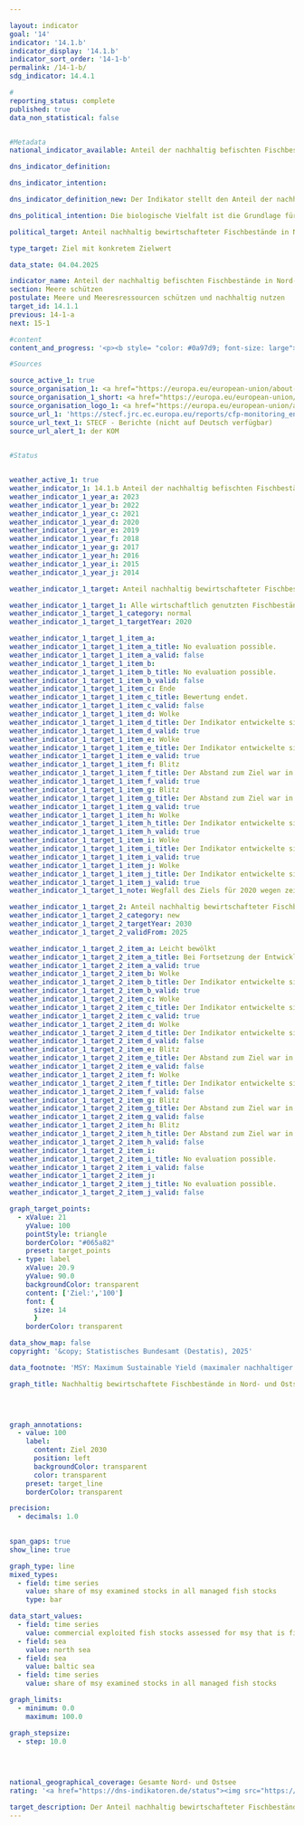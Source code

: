 ```yaml
---

layout: indicator        
goal: '14'        
indicator: '14.1.b'        
indicator_display: '14.1.b'        
indicator_sort_order: '14-1-b'        
permalink: /14-1-b/        
sdg_indicator: 14.4.1        

#
reporting_status: complete        
published: true        
data_non_statistical: false        


#Metadata        
national_indicator_available: Anteil der nachhaltig befischten Fischbestände in Nord- und Ostsee        

dns_indicator_definition:         

dns_indicator_intention:         

dns_indicator_definition_new: Der Indikator stellt den Anteil der nachhaltig bewirtschafteten Fischbestände an der Zahl der gesamten bewirtschafteten Fischbestände in Nord- und Ostsee (in %) dar. Dies erfolgt nach dem Maximum-Sustainable-Yield-Ansatz (MSY-Ansatz), dem Ansatz des maximalen nachhaltigen Ertrags.        

dns_political_intention: Die biologische Vielfalt ist die Grundlage für das Leben der Menschen. Nur wenn das Naturkapital&nbsp;–&nbsp;etwa in Form von Fischbeständen in Nord- und Ostsee&nbsp;–&nbsp;geschützt und erhalten wird, kann es auch künftigen Generationen lebenswichtige Ökosystemleistungen erbringen.        

political_target: Anteil nachhaltig bewirtschafteter Fischbestände in Nord- und Ostsee an allen MSY-untersuchten Beständen soll bis 2030&nbsp;100&nbsp;% betragen        

type_target: Ziel mit konkretem Zielwert        

data_state: 04.04.2025        

indicator_name: Anteil der nachhaltig befischten Fischbestände in Nord- und Ostsee        
section: Meere schützen        
postulate: Meere und Meeresressourcen schützen und nachhaltig nutzen        
target_id: 14.1.1        
previous: 14-1-a        
next: 15-1        

#content         
content_and_progress: '<p><b style= "color: #0a97d9; font-size: large">14.1.b Anteil der nachhaltig befischten Fischbestände in Nord- und Ostsee</b><br><br>Ein Fischbestand gilt dann als <i>nachhaltig bewirtschaftet</i>, wenn die tatsächliche jährliche Fangmenge je Bestand die auf dem MSY-Ansatz (Maximum Sustainable Yield) basierende wissenschaftlich empfohlene Fangmenge nicht überschreitet oder einem langfristigen Managementplan entspricht, der auf dem MSY-Ansatz beruht und als nachhaltig eingestuft ist. Als <i>Fischbestand</i> wird eine sich eigenständig reproduzierende Population einer Fischart bezeichnet. Eine einzelne Art kann demnach aus mehreren Beständen bestehen, für die jeweils unterschiedliche Fangmengen-Richtwerte gelten.<br><br>Die Bestandsrichtwerte werden vom Internationalen Rat für Meeresforschung (ICES&nbsp;–&nbsp;International Council for the Exploration of the Sea) berechnet. Die Datenerhebung zur Berechnung des Indikators umfasst die gesamte Nord- und Ostsee; eine getrennte Ausweisung für deutsche Hoheitsgewässer oder die deutsche ausschließliche Wirtschaftszone ist daher nicht möglich.<br><br>Die jährliche Bestimmung der nachhaltigen Fangmengen erfolgt auf Grundlage stochastischer Vorhersagemodelle, die auf der historischen Entwicklung der Bestände beruhen. Die Daten zu den angelandeten Mengen stammen aus den gemeldeten Fängen. Zusätzlich liefern Stichproben Informationen über demografische Parameter des Bestandes, wie Alter und Größe der Fische. Ergänzt werden diese durch fischereiunabhängige wissenschaftliche Erhebungen auf Forschungsschiffen. Die zugrunde liegende Zeitreihe wird jährlich aktualisiert; auch die betrachteten Fischarten können rückwirkend angepasst werden, was zu Änderungen der Indikatorwerte für vergangene Jahre führt.<br><br>Im Jahr 2023&nbsp;lag der Anteil der nachhaltig befischten Bestände an allen nach dem MSY-Ansatz untersuchten Beständen in Nord- und Ostsee zusammen bei 71,4&nbsp;%. Für die Nordsee betrug der Anteil 70,4&nbsp;%, für die Ostsee 75,0&nbsp;%. Im Zeitraum 2018&nbsp;bis 2023&nbsp;zeigt sich ein insgesamt positiver Trend. Das politisch festgelegte Ziel ist, bis 2030&nbsp;alle wirtschaftlich genutzten Fischbestände gemäß dem MSY-Ansatz nachhaltig zu bewirtschaften. Bei Fortsetzung der bisherigen Entwicklung wird dieses Ziel jedoch voraussichtlich knapp verfehlt.<br><br>Die Bewertung des Indikators gestaltet sich aus mehreren Gründen schwierig. Neben der tatsächlichen Bestandsentwicklung beeinflusst auch die Auswahl der untersuchten Bestände die Indikatorwerte. Die Vergleichbarkeit zwischen den Jahren wird dadurch erschwert, da sich die Bemessungsgrundlage verändern kann.<br><br>Nicht alle Fischbestände werden auf ihre nachhaltige Bewirtschaftung untersucht. Daher ist der Anteil der nachhaltig bewirtschafteten Bestände, stets im Verhältnis zur Gesamtzahl der wirtschaftlich genutzten Fischbestände zu betrachten. Zwar wird angestrebt, möglichst viele Bestände in die Untersuchungen einzubeziehen, doch angesichts des hohen Aufwands und der Kosten ist eine vollständige Erfassung&nbsp;–&nbsp;insbesondere ökonomisch weniger relevanter oder gering befischter Bestände&nbsp;–&nbsp;nicht realistisch. Aktuell werden in der Nordsee 58&nbsp;und in der Ostsee 20&nbsp;Bestände wirtschaftlich genutzt. Von diesen werden 27&nbsp;Bestände in der Nordsee und acht in der Ostsee nach dem MSY-Ansatz bewertet&nbsp;–&nbsp;insgesamt knapp 45&nbsp;% der bewirtschafteten Bestände. Bestände, für die keine ausreichenden Daten für eine MSY-Analyse vorliegen, bleiben im Indikator unberücksichtigt.<br><br>Bei der Interpretation des Indikators ist außerdem zu beachten, dass die empfohlenen Fangmengen grenzüberschreitend gelten und von einzelnen Staaten nur indirekt beeinflusst werden können.</p>'                

#Sources        

source_active_1: true
source_organisation_1: <a href="https://europa.eu/european-union/about-eu/institutions-bodies/european-commission_de" target="_blank" onclick="return confirm_alert('der KOM', 'De')">Europäische Kommission</a>
source_organisation_1_short: <a href="https://europa.eu/european-union/about-eu/institutions-bodies/european-commission_de" target="_blank" onclick="return confirm_alert('der KOM', 'De')">Europäische Kommission</a>
source_organisation_logo_1: <a href="https://europa.eu/european-union/about-eu/institutions-bodies/european-commission_de" target="_blank" onclick="return confirm_alert('der KOM', 'De')"><img src="https://dns-indikatoren.de/public/OrgImgDe/europeancommission.png" alt="Europäische Kommission" title=" Klicken Sie hier um zur Homepage der Organisation Europäische Kommission zu gelangen." style="height:60px; width:148px; border:transparent"/></a>
source_url_1: 'https://stecf.jrc.ec.europa.eu/reports/cfp-monitoring_en'
source_url_text_1: STECF - Berichte (nicht auf Deutsch verfügbar)
source_url_alert_1: der KOM
        

#Status        


weather_active_1: true
weather_indicator_1: 14.1.b Anteil der nachhaltig befischten Fischbestände in Nord- und Ostsee
weather_indicator_1_year_a: 2023
weather_indicator_1_year_b: 2022
weather_indicator_1_year_c: 2021
weather_indicator_1_year_d: 2020
weather_indicator_1_year_e: 2019
weather_indicator_1_year_f: 2018
weather_indicator_1_year_g: 2017
weather_indicator_1_year_h: 2016
weather_indicator_1_year_i: 2015
weather_indicator_1_year_j: 2014

weather_indicator_1_target: Anteil nachhaltig bewirtschafteter Fischbestände in Nord- und Ostsee an allen MSY-untersuchten Beständen soll bis 2030 100 Prozent betragen

weather_indicator_1_target_1: Alle wirtschaftlich genutzten Fischbestände sollen nach dem MSY-Ansatz nachhaltig bewirtschaftet werden bis 2020
weather_indicator_1_target_1_category: normal
weather_indicator_1_target_1_targetYear: 2020

weather_indicator_1_target_1_item_a: 
weather_indicator_1_target_1_item_a_title: No evaluation possible.
weather_indicator_1_target_1_item_a_valid: false
weather_indicator_1_target_1_item_b: 
weather_indicator_1_target_1_item_b_title: No evaluation possible.
weather_indicator_1_target_1_item_b_valid: false
weather_indicator_1_target_1_item_c: Ende
weather_indicator_1_target_1_item_c_title: Bewertung endet.
weather_indicator_1_target_1_item_c_valid: false
weather_indicator_1_target_1_item_d: Wolke
weather_indicator_1_target_1_item_d_title: Der Indikator entwickelte sich in 2020 zwar in die gewünschte Richtung auf das Ziel zu, bei Fortsetzung der Entwicklung wäre das Ziel im Zieljahr aber um mehr als 20 % der Differenz zwischen Zielwert und dem Wert aus 2020 verfehlt worden.
weather_indicator_1_target_1_item_d_valid: true
weather_indicator_1_target_1_item_e: Wolke
weather_indicator_1_target_1_item_e_title: Der Indikator entwickelte sich in 2019 zwar in die gewünschte Richtung auf das Ziel zu, bei Fortsetzung der Entwicklung wäre das Ziel im Zieljahr aber um mehr als 20 % der Differenz zwischen Zielwert und dem Wert aus 2019 verfehlt worden.
weather_indicator_1_target_1_item_e_valid: true
weather_indicator_1_target_1_item_f: Blitz
weather_indicator_1_target_1_item_f_title: Der Abstand zum Ziel war in 2018 konstant hoch oder hat sich vergrößert. Der Indikator entwickelte sich also nicht in die gewünschte Richtung.
weather_indicator_1_target_1_item_f_valid: true
weather_indicator_1_target_1_item_g: Blitz
weather_indicator_1_target_1_item_g_title: Der Abstand zum Ziel war in 2017 konstant hoch oder hat sich vergrößert. Der Indikator entwickelte sich also nicht in die gewünschte Richtung.
weather_indicator_1_target_1_item_g_valid: true
weather_indicator_1_target_1_item_h: Wolke
weather_indicator_1_target_1_item_h_title: Der Indikator entwickelte sich in 2016 zwar in die gewünschte Richtung auf das Ziel zu, bei Fortsetzung der Entwicklung wäre das Ziel im Zieljahr aber um mehr als 20 % der Differenz zwischen Zielwert und dem Wert aus 2016 verfehlt worden.
weather_indicator_1_target_1_item_h_valid: true
weather_indicator_1_target_1_item_i: Wolke
weather_indicator_1_target_1_item_i_title: Der Indikator entwickelte sich in 2015 zwar in die gewünschte Richtung auf das Ziel zu, bei Fortsetzung der Entwicklung wäre das Ziel im Zieljahr aber um mehr als 20 % der Differenz zwischen Zielwert und dem Wert aus 2015 verfehlt worden.
weather_indicator_1_target_1_item_i_valid: true
weather_indicator_1_target_1_item_j: Wolke
weather_indicator_1_target_1_item_j_title: Der Indikator entwickelte sich in 2014 zwar in die gewünschte Richtung auf das Ziel zu, bei Fortsetzung der Entwicklung wäre das Ziel im Zieljahr aber um mehr als 20 % der Differenz zwischen Zielwert und dem Wert aus 2014 verfehlt worden.
weather_indicator_1_target_1_item_j_valid: true
weather_indicator_1_target_1_note: Wegfall des Ziels für 2020 wegen zeitlichen Ablaufs.

weather_indicator_1_target_2: Anteil nachhaltig bewirtschafteter Fischbestände in Nord- und Ostsee an allen MSY-untersuchten Beständen soll bis 2030 100 % betragen
weather_indicator_1_target_2_category: new
weather_indicator_1_target_2_targetYear: 2030
weather_indicator_1_target_2_validFrom: 2025

weather_indicator_1_target_2_item_a: Leicht bewölkt
weather_indicator_1_target_2_item_a_title: Bei Fortsetzung der Entwicklung von 2023 wäre das Ziel um mindestens 5&nbsp;%, aber maximal um 20&nbsp;% der Differenz zwischen Zielwert und dem Wert aus 2023 verfehlt worden.
weather_indicator_1_target_2_item_a_valid: true
weather_indicator_1_target_2_item_b: Wolke
weather_indicator_1_target_2_item_b_title: Der Indikator entwickelte sich in 2022 zwar in die gewünschte Richtung auf das Ziel zu, bei Fortsetzung der Entwicklung wäre das Ziel im Zieljahr aber um mehr als 20 % der Differenz zwischen Zielwert und dem Wert aus 2022 verfehlt worden.
weather_indicator_1_target_2_item_b_valid: true
weather_indicator_1_target_2_item_c: Wolke
weather_indicator_1_target_2_item_c_title: Der Indikator entwickelte sich in 2021 zwar in die gewünschte Richtung auf das Ziel zu, bei Fortsetzung der Entwicklung wäre das Ziel im Zieljahr aber um mehr als 20 % der Differenz zwischen Zielwert und dem Wert aus 2021 verfehlt worden.
weather_indicator_1_target_2_item_c_valid: true
weather_indicator_1_target_2_item_d: Wolke
weather_indicator_1_target_2_item_d_title: Der Indikator entwickelte sich in 2020 zwar in die gewünschte Richtung auf das Ziel zu, bei Fortsetzung der Entwicklung wäre das Ziel im Zieljahr aber um mehr als 20 % der Differenz zwischen Zielwert und dem Wert aus 2020 verfehlt worden.
weather_indicator_1_target_2_item_d_valid: false
weather_indicator_1_target_2_item_e: Blitz
weather_indicator_1_target_2_item_e_title: Der Abstand zum Ziel war in 2019 konstant hoch oder hat sich vergrößert. Der Indikator entwickelte sich also nicht in die gewünschte Richtung.
weather_indicator_1_target_2_item_e_valid: false
weather_indicator_1_target_2_item_f: Wolke
weather_indicator_1_target_2_item_f_title: Der Indikator entwickelte sich in 2018 zwar in die gewünschte Richtung auf das Ziel zu, bei Fortsetzung der Entwicklung wäre das Ziel im Zieljahr aber um mehr als 20 % der Differenz zwischen Zielwert und dem Wert aus 2018 verfehlt worden.
weather_indicator_1_target_2_item_f_valid: false
weather_indicator_1_target_2_item_g: Blitz
weather_indicator_1_target_2_item_g_title: Der Abstand zum Ziel war in 2017 konstant hoch oder hat sich vergrößert. Der Indikator entwickelte sich also nicht in die gewünschte Richtung.
weather_indicator_1_target_2_item_g_valid: false
weather_indicator_1_target_2_item_h: Blitz
weather_indicator_1_target_2_item_h_title: Der Abstand zum Ziel war in 2016 konstant hoch oder hat sich vergrößert. Der Indikator entwickelte sich also nicht in die gewünschte Richtung.
weather_indicator_1_target_2_item_h_valid: false
weather_indicator_1_target_2_item_i: 
weather_indicator_1_target_2_item_i_title: No evaluation possible.
weather_indicator_1_target_2_item_i_valid: false
weather_indicator_1_target_2_item_j: 
weather_indicator_1_target_2_item_j_title: No evaluation possible.
weather_indicator_1_target_2_item_j_valid: false        

graph_target_points:
  - xValue: 21
    yValue: 100
    pointStyle: triangle
    borderColor: "#065a82"
    preset: target_points
  - type: label
    xValue: 20.9
    yValue: 90.0
    backgroundColor: transparent
    content: ['Ziel:','100']
    font: {
      size: 14
      }
    borderColor: transparent        

data_show_map: false        
copyright: '&copy; Statistisches Bundesamt (Destatis), 2025'        

data_footnote: 'MSY: Maximum Sustainable Yield (maximaler nachhaltiger Ertrag).'        

graph_title: Nachhaltig bewirtschaftete Fischbestände in Nord- und Ostsee        

        


graph_annotations:
  - value: 100
    label:
      content: Ziel 2030
      position: left
      backgroundColor: transparent
      color: transparent
    preset: target_line
    borderColor: transparent        

precision: 
  - decimals: 1.0
            

span_gaps: true        
show_line: true        

graph_type: line        
mixed_types:
  - field: time series
    value: share of msy examined stocks in all managed fish stocks
    type: bar        

data_start_values: 
  - field: time series
    value: commercial exploited fish stocks assessed for msy that is fished sustainably
  - field: sea
    value: north sea
  - field: sea
    value: baltic sea
  - field: time series
    value: share of msy examined stocks in all managed fish stocks        

graph_limits: 
  - minimum: 0.0
    maximum: 100.0        

graph_stepsize: 
  - step: 10.0
            

                        

national_geographical_coverage: Gesamte Nord- und Ostsee                
rating: '<a href="https://dns-indikatoren.de/status"><img src="https://sdg-indikatoren.de/public/Wettersymbole/Leicht bewölkt.png" title="Bei Fortsetzung der Entwicklung von 2023 wäre das Ziel um mindestens 5&nbsp;%, aber maximal um 20&nbsp;% der Differenz zwischen Zielwert und dem Wert aus 2023 verfehlt worden." alt="Wettersymbol Leicht bewölkt"/></a>'        

target_description: Der Anteil nachhaltig bewirtschafteter Fischbestände in Nord- und Ostsee an allen MSY-untersuchten Beständen soll bis 2030 auf 100 % gesteigert werden.<br><br>• Ausgehend von der Zielformulierung bei Indikator 14.1.b wird bei Beibehaltung der Steigerung der letzten sechs Jahre der politisch festgelegte Zielwert bis 2030 knapp verfehlt. Der Indikator 14.1.b wird für das Jahr 2023 daher mit <b>leicht bewölkt</b> bewertet.        
---
```


